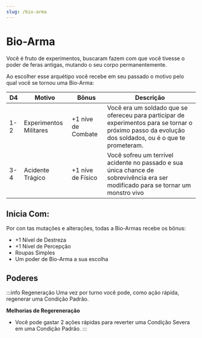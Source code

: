 ```yaml
---
slug: /bio-arma
---
```


# Bio-Arma
Você é fruto de experimentos, buscaram fazem com que você tivesse o poder de feras antigas, mutando o seu corpo permanentemente.

Ao escolher esse arquétipo você recebe em seu passado o motivo pelo qual você se tornou uma Bio-Arma:

|  D4  | Motivo | Bônus | Descrição |
|---|---|----------|----------|
| 1-2 | Experimentos Militares | +1 níve de Combate | Você era um soldado que se ofereceu para participar de experimentos para se tornar o próximo passo da evolução dos soldados, ou é o que te prometeram. |
| 3-4 | Acidente Trágico | +1 níve de Físico | Você sofreu um terrível acidente no passado e sua única chance de sobrevivência era ser modificado para se tornar um monstro vivo |

## Inicia Com:

Por con tas mutações e alterações, todas a Bio-Armas recebe os bônus:
- +1 Nível de Destreza
- +1 Nível de Percepção
- Roupas Simples
- Um poder de Bio-Arma a sua escolha

## Poderes

:::info Regeneração
Uma vez por turno você pode, como ação rápida, regenerar uma Condição Padrão.


**Melhorias de Regereneração**
- Você pode gastar 2 ações rápidas para reverter uma Condição Severa em uma Condição Padrão.
:::